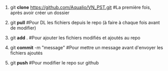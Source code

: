 1. git **clone** https://github.com/Aqualio/VN_PST.git #La première fois, après avoir créer un dossier

2. git **pull**                                        #Pour DL les fichiers depuis le repo (à faire à chaque fois avant de modifier)

3. git **add** .                                       #Pour ajouter les fichiers modifiés et ajoutés au repo

4. git **commit** -m "message"                         #Pour mettre un message avant d'envoyer les fichiers ajoutés

5. git **push**                                        #Pour modifier le repo sur github
